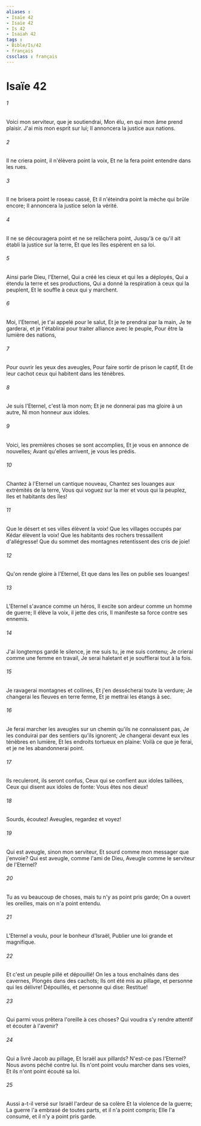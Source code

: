 ```yaml
---
aliases : 
- Isaïe 42
- Isaïe 42
- Is 42
- Isaiah 42
tags : 
- Bible/Is/42
- français
cssclass : français
---
```


# Isaïe 42

###### 1
Voici mon serviteur, que je soutiendrai, Mon élu, en qui mon âme prend plaisir. J'ai mis mon esprit sur lui; Il annoncera la justice aux nations.
###### 2
Il ne criera point, il n'élèvera point la voix, Et ne la fera point entendre dans les rues.
###### 3
Il ne brisera point le roseau cassé, Et il n'éteindra point la mèche qui brûle encore; Il annoncera la justice selon la vérité.
###### 4
Il ne se découragera point et ne se relâchera point, Jusqu'à ce qu'il ait établi la justice sur la terre, Et que les îles espèrent en sa loi.
###### 5
Ainsi parle Dieu, l'Eternel, Qui a créé les cieux et qui les a déployés, Qui a étendu la terre et ses productions, Qui a donné la respiration à ceux qui la peuplent, Et le souffle à ceux qui y marchent.
###### 6
Moi, l'Eternel, je t'ai appelé pour le salut, Et je te prendrai par la main, Je te garderai, et je t'établirai pour traiter alliance avec le peuple, Pour être la lumière des nations,
###### 7
Pour ouvrir les yeux des aveugles, Pour faire sortir de prison le captif, Et de leur cachot ceux qui habitent dans les ténèbres.
###### 8
Je suis l'Eternel, c'est là mon nom; Et je ne donnerai pas ma gloire à un autre, Ni mon honneur aux idoles.
###### 9
Voici, les premières choses se sont accomplies, Et je vous en annonce de nouvelles; Avant qu'elles arrivent, je vous les prédis.
###### 10
Chantez à l'Eternel un cantique nouveau, Chantez ses louanges aux extrémités de la terre, Vous qui voguez sur la mer et vous qui la peuplez, Iles et habitants des îles!
###### 11
Que le désert et ses villes élèvent la voix! Que les villages occupés par Kédar élèvent la voix! Que les habitants des rochers tressaillent d'allégresse! Que du sommet des montagnes retentissent des cris de joie!
###### 12
Qu'on rende gloire à l'Eternel, Et que dans les îles on publie ses louanges!
###### 13
L'Eternel s'avance comme un héros, Il excite son ardeur comme un homme de guerre; Il élève la voix, il jette des cris, Il manifeste sa force contre ses ennemis.
###### 14
J'ai longtemps gardé le silence, je me suis tu, je me suis contenu; Je crierai comme une femme en travail, Je serai haletant et je soufflerai tout à la fois.
###### 15
Je ravagerai montagnes et collines, Et j'en dessécherai toute la verdure; Je changerai les fleuves en terre ferme, Et je mettrai les étangs à sec.
###### 16
Je ferai marcher les aveugles sur un chemin qu'ils ne connaissent pas, Je les conduirai par des sentiers qu'ils ignorent; Je changerai devant eux les ténèbres en lumière, Et les endroits tortueux en plaine: Voilà ce que je ferai, et je ne les abandonnerai point.
###### 17
Ils reculeront, ils seront confus, Ceux qui se confient aux idoles taillées, Ceux qui disent aux idoles de fonte: Vous êtes nos dieux!
###### 18
Sourds, écoutez! Aveugles, regardez et voyez!
###### 19
Qui est aveugle, sinon mon serviteur, Et sourd comme mon messager que j'envoie? Qui est aveugle, comme l'ami de Dieu, Aveugle comme le serviteur de l'Eternel?
###### 20
Tu as vu beaucoup de choses, mais tu n'y as point pris garde; On a ouvert les oreilles, mais on n'a point entendu.
###### 21
L'Eternel a voulu, pour le bonheur d'Israël, Publier une loi grande et magnifique.
###### 22
Et c'est un peuple pillé et dépouillé! On les a tous enchaînés dans des cavernes, Plongés dans des cachots; Ils ont été mis au pillage, et personne qui les délivre! Dépouillés, et personne qui dise: Restitue!
###### 23
Qui parmi vous prêtera l'oreille à ces choses? Qui voudra s'y rendre attentif et écouter à l'avenir?
###### 24
Qui a livré Jacob au pillage, Et Israël aux pillards? N'est-ce pas l'Eternel? Nous avons péché contre lui. Ils n'ont point voulu marcher dans ses voies, Et ils n'ont point écouté sa loi.
###### 25
Aussi a-t-il versé sur Israël l'ardeur de sa colère Et la violence de la guerre; La guerre l'a embrasé de toutes parts, et il n'a point compris; Elle l'a consumé, et il n'y a point pris garde.
